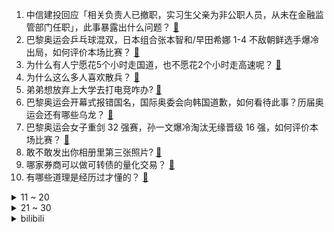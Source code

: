1. 中信建投回应「相关负责人已撤职，实习生父亲为非公职人员，从未在金融监管部门任职」，此事暴露出什么问题？ [:link:](https://www.zhihu.com/question/662746870)
2. 巴黎奥运会乒乓球混双，日本组合张本智和/早田希娜 1-4 不敌朝鲜选手爆冷出局，如何评价本场比赛？ [:link:](https://www.zhihu.com/question/662757265)
3. 为什么有人宁愿花5个小时走国道，也不愿花2个小时走高速呢？ [:link:](https://www.zhihu.com/question/662017658)
4. 为什么这么多人喜欢散兵？ [:link:](https://www.zhihu.com/question/657264926)
5. 弟弟想放弃上大学去打电竞咋办? [:link:](https://www.zhihu.com/question/605640444)
6. 巴黎奥运会开幕式报错国名，国际奥委会向韩国道歉，如何看待此事？历届奥运会还有哪些乌龙？ [:link:](https://www.zhihu.com/question/662708188)
7. 巴黎奥运会女子重剑 32 强赛，孙一文爆冷淘汰无缘晋级 16 强，如何评价本场比赛？ [:link:](https://www.zhihu.com/question/662743023)
8. 敢不敢发出你相册里第三张照片? [:link:](https://www.zhihu.com/question/662440205)
9. 哪家券商可以做可转债的量化交易？ [:link:](https://www.zhihu.com/question/506613179)
10. 有哪些道理是经历过才懂的？ [:link:](https://www.zhihu.com/question/655961997)
<details>
<summary>11 ~ 20</summary>

11. 你目前的烦恼是啥？ [:link:](https://www.zhihu.com/question/662107550)
12. 如何看待巴黎圣母院以施工状态出现在巴黎奥运会开幕式中？它为什么还没有修好？ [:link:](https://www.zhihu.com/question/662677555)
13. 小米 8.4 亿元北京亦庄再拿地，或为小米汽车二期工厂，现场人士称明年或投入使用，透露哪些信息？ [:link:](https://www.zhihu.com/question/662715321)
14. 本次巴以冲突中以色列算不算打得一拳开免得百拳来？ [:link:](https://www.zhihu.com/question/660144501)
15. 为什么每天下班后运动「挥汗如雨」，体重反而胖两斤，为什么越练越肥？ [:link:](https://www.zhihu.com/question/662539633)
16. 原本计划好这周末和男朋友一起给我过生日，结果他为了180/小时的加班费毁约了，我该生气吗？ [:link:](https://www.zhihu.com/question/662405523)
17. 俄乌战争打了三年，俄罗斯房价涨疯了，俄罗斯房价飙升的原因是什么？这将给社会和国家带来什么影响？ [:link:](https://www.zhihu.com/question/662650387)
18. 广东省率先实施游戏“无需版号即可上线”，此举会对游戏行业有什么影响？ [:link:](https://www.zhihu.com/question/662662100)
19. 年纪大了可以用毕生遗产去南极旅游，然后跳到冰山里冻住，等待未来科技的复活吗？ [:link:](https://www.zhihu.com/question/662703041)
20. 苹果手机销量四年来首次跌出中国前五，头显设备也难卖，苹果怎么了？ [:link:](https://www.zhihu.com/question/662701210)
</details>
<details>
<summary>21 ~ 30</summary>

21. 可以看一看你手机里的天空吗？ [:link:](https://www.zhihu.com/question/662546942)
22. 婆婆家里在小区门口开小超市，但是三番五次的跟孩子说以后去拿东西吃要花钱买，我该怎么和孩子说？ [:link:](https://www.zhihu.com/question/662524508)
23. 在家带孩子和出门上班，你会选择哪一个？ [:link:](https://www.zhihu.com/question/660469906)
24. 2024 LPL 夏季赛FPX 0:2 TES，如何评价这场比赛？ [:link:](https://www.zhihu.com/question/662742871)
25. 公司很好，但直属上级一言难尽，你会选择离职吗？ [:link:](https://www.zhihu.com/question/662273879)
26. LVMH 成为 2024 年巴黎奥运会高级赞助商，他们把哪些奢侈品设计元素融入到了奥运赛事中？ [:link:](https://www.zhihu.com/question/662558099)
27. 孩子马上上小学一年级，性格比较活泼，想法比较多，适合严厉一点的老师吗？ [:link:](https://www.zhihu.com/question/657897061)
28. 有哪个瞬间，你秒懂了别人的暗示？ [:link:](https://www.zhihu.com/question/651481118)
29. 孩子体质比较弱，暑假让小朋友每天坚持跑步锻炼有用吗？ [:link:](https://www.zhihu.com/question/662039347)
30. 2024 巴黎奥运会混合团体 10 米气步枪，中国组合黄雨婷/盛李豪夺本届奥运首金，如何评价这场比赛？ [:link:](https://www.zhihu.com/question/662723447)
</details><details>
<summary>bilibili</summary>

</details>